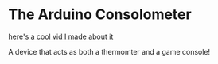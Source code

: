 # The Arduino Consolometer

[here's a cool vid I made about it](https://www.youtube.com/watch?v=Srl9ST27SpA)

A device that acts as both a thermomter and a game console!
